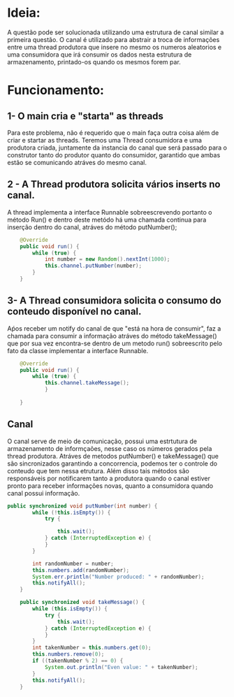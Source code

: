 # Ideia:

A questão pode ser solucionada utilizando uma estrutura de canal similar a primeira questão. O canal é utilizado para abstrair a troca de informações entre uma thread produtora que insere no mesmo os numeros aleatorios e uma consumidora que irá consumir os dados nesta estrutura de armazenamento, printado-os quando os mesmos forem par. 

# Funcionamento:

## 1- O main cria e "starta" as threads
 
Para este problema, não é requerido que o main faça outra coisa além de criar e startar as threads. Teremos uma Thread consumidora e uma produtora criada, juntamente da instancia do canal que será passado para o construtor tanto do produtor quanto do consumidor, garantido que ambas estão se comunicando atráves do mesmo canal.
 
## 2 - A Thread produtora solicita vários inserts no canal.

A thread implementa a interface Runnable sobreescrevendo portanto o método Run() e dentro deste metódo há uma chamada continua para inserção dentro do canal, atráves do método putNumber();

```Java
	@Override
	public void run() {
		while (true) {
			int number = new Random().nextInt(1000);
			this.channel.putNumber(number);
		}
	}
```
## 3- A Thread consumidora solicita o consumo do conteudo disponível no canal.

Aṕos receber um notify do canal de que "está na hora de consumir", faz a chamada para consumir a informação atráves do método takeMessage() que por sua vez encontra-se dentro de um metodo run() sobreescrito pelo fato da classe implementar a interface Runnable.

```Java
	@Override
	public void run() {
		while (true) {
			this.channel.takeMessage();
			}
		
	}
```

## Canal

O canal serve de meio de comunicação, possui uma estrtutura de armazenamento de informçaões, nesse caso os números gerados pela thread produtora. Atráves de metodos putNumber() e takeMessage() que são sincronizados garantindo a concorrencia, podemos ter o controle do conteudo que tem nessa etrutura. Além disso tais métodos são responsáveis por notificarem tanto a produtora quando o canal estiver pronto para receber informações novas, quanto a consumidora quando canal possui informação. 

```Java
public synchronized void putNumber(int number) {
		while (!this.isEmpty()) {
			try {

				this.wait();
			} catch (InterruptedException e) {
			}
		}

		int randomNumber = number;
		this.numbers.add(randomNumber);
		System.err.println("Number produced: " + randomNumber);
		this.notifyAll();
	}

	public synchronized void takeMessage() {
		while (this.isEmpty()) {
			try {
				this.wait();
			} catch (InterruptedException e) {
			}
		}
		int takenNumber = this.numbers.get(0);
		this.numbers.remove(0);
		if ((takenNumber % 2) == 0) {
			System.out.println("Even value: " + takenNumber);
		}
		this.notifyAll();
	}
  
  ```
